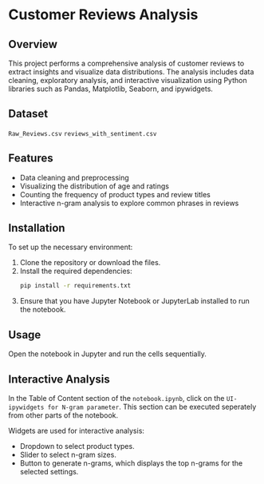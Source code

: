 # Customer Reviews Analysis

## Overview
This project performs a comprehensive analysis of customer reviews to extract insights and visualize data distributions. The analysis includes data cleaning, exploratory analysis, and interactive visualization using Python libraries such as Pandas, Matplotlib, Seaborn, and ipywidgets.

## Dataset

`Raw_Reviews.csv` 
`reviews_with_sentiment.csv`

## Features
- Data cleaning and preprocessing
- Visualizing the distribution of age and ratings
- Counting the frequency of product types and review titles
- Interactive n-gram analysis to explore common phrases in reviews

## Installation
To set up the necessary environment:
1. Clone the repository or download the files.
2. Install the required dependencies:
   ```bash
   pip install -r requirements.txt
   ```
3.	Ensure that you have Jupyter Notebook or JupyterLab installed to run the notebook.

## Usage

Open the notebook in Jupyter and run the cells sequentially.

## Interactive Analysis
In the Table of Content section of the `notebook.ipynb`, click on the `UI-ipywidgets for N-gram parameter`. This section can be executed seperately from other parts of the notebook.

Widgets are used for interactive analysis:
- Dropdown to select product types.
- Slider to select n-gram sizes.
- Button to generate n-grams, which displays the top n-grams for the selected settings.
